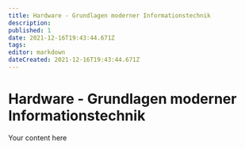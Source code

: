 ```yaml
---
title: Hardware - Grundlagen moderner Informationstechnik
description: 
published: 1
date: 2021-12-16T19:43:44.671Z
tags: 
editor: markdown
dateCreated: 2021-12-16T19:43:44.671Z
---
```


# Hardware - Grundlagen moderner Informationstechnik
Your content here